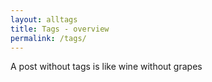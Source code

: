 ```yaml
---
layout: alltags
title: Tags - overview
permalink: /tags/
---
```


A post without tags is like wine without grapes
